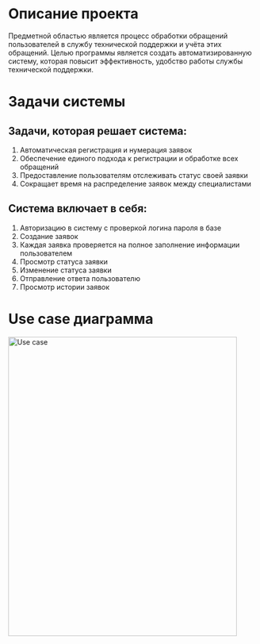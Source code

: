 # Описание проекта
Предметной областью является процесс обработки обращений пользователей в службу технической поддержки и учёта этих обращений. 
Целью программы является создать автоматизированную систему, которая повысит эффективность, удобство работы службы технической поддержки.

# Задачи системы
## Задачи, которая решает система:
1)	Автоматическая регистрация и нумерация заявок
2)	Обеспечение единого подхода к регистрации и обработке всех обращений
3)	Предоставление пользователям отслеживать статус своей заявки
4)	Сокращает время на распределение заявок между специалистами

## Система включает в себя:
1)	Авторизацию в систему с проверкой логина пароля в базе
2)	Создание заявок 
3)	Каждая заявка проверяется на полное заполнение информации пользователем
4)	Просмотр статуса заявки
5)	Изменение статуса заявки
6)	Отправление ответа пользователю
7)	Просмотр истории заявок


# Use case диаграмма


<img width="461" height="603" alt="Use case" src="https://github.com/user-attachments/assets/4c359ef4-230d-49b7-ba4b-a4bf37721101" />
